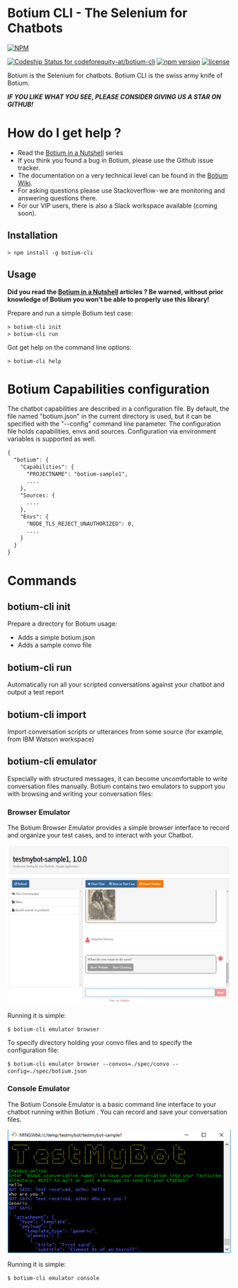Botium CLI - The Selenium for Chatbots
======================================

[![NPM](https://nodei.co/npm/botium-cli.png?downloads=true&downloadRank=true&stars=true)](https://nodei.co/npm/botium-cli/)

[ ![Codeship Status for codeforequity-at/botium-cli](https://app.codeship.com/projects/4d7fd410-18ab-0136-6ab1-6e2b4bb62b94/status?branch=master)](https://app.codeship.com/projects/283938)
[![npm version](https://badge.fury.io/js/botium-cli.svg)](https://badge.fury.io/js/botium-cli)
[![license](https://img.shields.io/github/license/mashape/apistatus.svg)]()

Botium is the Selenium for chatbots. Botium CLI is the swiss army knife of Botium.

**_IF YOU LIKE WHAT YOU SEE, PLEASE CONSIDER GIVING US A STAR ON GITHUB!_**

# How do I get help ?
* Read the [Botium in a Nutshell](https://medium.com/@floriantreml/botium-in-a-nutshell-part-1-overview-f8d0ceaf8fb4) series
* If you think you found a bug in Botium, please use the Github issue tracker.
* The documentation on a very technical level can be found in the [Botium Wiki](https://github.com/codeforequity-at/botium-core/wiki).
* For asking questions please use Stackoverflow - we are monitoring and answering questions there.
* For our VIP users, there is also a Slack workspace available (coming soon).

## Installation

```
> npm install -g botium-cli
```

## Usage

__Did you read the [Botium in a Nutshell](https://medium.com/@floriantreml/botium-in-a-nutshell-part-1-overview-f8d0ceaf8fb4) articles ? Be warned, without prior knowledge of Botium you won't be able to properly use this library!__

Prepare and run a simple Botium test case:

```
> botium-cli init
> botium-cli run
```

Got get help on the command line options:

```
> botium-cli help
```

# Botium Capabilities configuration

The chatbot capabilities are described in a configuration file. By default, the file named "botium.json" in the current directory is used, but it can be specified with the "--config" command line parameter.
The configuration file holds capabilities, envs and sources. Configuration via environment variables is supported as well.


```
{
  "botium": {
    "Capabilities": {
      "PROJECTNAME": "botium-sample1",
      ....
    },
    "Sources: {
      ....
    },
    "Envs": {
      "NODE_TLS_REJECT_UNAUTHORIZED": 0,
      ....
    }
  }
}
```

# Commands

## botium-cli init

Prepare a directory for Botium usage:
* Adds a simple botium.json
* Adds a sample convo file

## botium-cli run

Automatically run all your scripted conversations against your chatbot and output a test report

## botium-cli import

Import conversation scripts or utterances from some source (for example, from IBM Watson workspace)

## botium-cli emulator

Especially with structured messages, it can become uncomfortable to write conversation files manually. Botium contains two emulators to support you with browsing and writing your conversation files:

### Browser Emulator
The Botium Browser Emulator provides a simple browser interface to record and organize your test cases, and to interact with your Chatbot.

![Botium Browser Emulator](https://github.com/codeforequity-at/botium-docs/blob/master/deprecated/screenshots/ide_demo.png)

Running it is simple:

    $ botium-cli emulator browser

To specify directory holding your convo files and to specify the configuration file:

    $ botium-cli emulator browser --convos=./spec/convo --config=./spec/botium.json

### Console Emulator
The Botium Console Emulator is a basic command line interface to your chatbot running within Botium . You can record and save your conversation files.

![Botium Console Emulator](https://github.com/codeforequity-at/botium-docs/blob/master/deprecated/screenshots/chat.png)

Running it is simple:

    $ botium-cli emulator console


